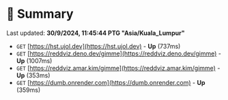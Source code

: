 # 📖 Summary
Last updated: **30/9/2024, 11:45:44 PTG "Asia/Kuala_Lumpur"**

- `GET` [https://hst.ujol.dev](https://hst.ujol.dev) - **Up** (737ms)
- `GET` [https://reddviz.deno.dev/gimme](https://reddviz.deno.dev/gimme) - **Up** (1007ms)
- `GET` [https://reddviz.amar.kim/gimme](https://reddviz.amar.kim/gimme) - **Up** (353ms)
- `GET` [https://dumb.onrender.com](https://dumb.onrender.com) - **Up** (359ms)
